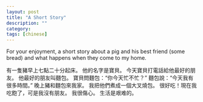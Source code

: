 ```yaml
---
layout: post
title: "A Short Story"
description: ""
category: 
tags: [chinese]
---
```


For your enjoyment, a short story about a pig and his best friend (some bread) and what happens when they come to my home.

有一隻豬早上七點二十分起床。
他的名字是寶貝。
今天寶貝打電話給他最好的朋友。
他最好的朋友叫麵包。
寶貝問麵包：“你今天忙不忙？”
麵包說：“今天我有很多時間。”
晚上豬和麵包來我家。
我把他們煮成一個大叉燒包。
很好吃！現在我吃飽了，可是我沒有朋友。
我很傷心。
生活是艰难的。
